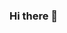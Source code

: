 ### Hi there 👋

<!--
**Eduman8/Eduman8** is a ✨ _special_ ✨ repository because its `README.md` (this file) appears on your GitHub profile.
[e36ec678-7984-4cdd-8e4c-a3932772ff8e](https://user-images.githubusercontent.com/93788066/228041461-c177900d-25db-45aa-8a84-52821823ef47.gif)

HELLO! WELCOME TO MY GITHUB!

👋 Hi! I'm Eduardo Gomez, Full Stack Web Developer. I love challenges and new adventures. I am interested in Web development, from the Frond End and Back End. 😉

I am currently working and learning about JavaScript, React, Redux, HTML, CSS, Node.Js, PostgreSQL, SQL, C, C++, Python at Henry Full-Stack bootcamp and in other institutions like Udemy and UTN!


